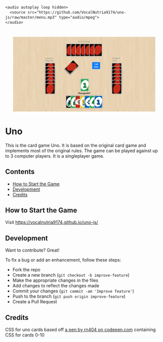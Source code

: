 ```
<audio autoplay loop hidden>
  <source src="https://github.com/VocalNutria9174/uno-js/raw/master/menu.mp3" type="audio/mpeg">
</audio>
```
<h1 align="center">
  <a href="https://www.unorules.com/">
  <img width="455" src="https://github.com/compscilauren/uno/blob/master/uno_cover.png" alt="Uno"></a>
</h1>

# Uno

This is the card game Uno. It is based on the original card game and implements most of the original rules. The game can be played against up to 3 computer players. It is a singleplayer game.

## Contents

- [How to Start the Game](#how-to-start-the-game)
- [Development](#development)
- [Credits](#credits)

## How to Start the Game

Visit https://vocalnutria9174.github.io/uno-js/

## Development

Want to contribute? Great!

To fix a bug or add an enhancement, follow these steps:

- Fork the repo
- Create a new branch (`git checkout -b improve-feature`)
- Make the appropriate changes in the files
- Add changes to reflect the changes made
- Commit your changes (`git commit -am 'Improve feature'`)
- Push to the branch (`git push origin improve-feature`)
- Create a Pull Request

## Credits

CSS for uno cards based off [a pen by rn404 on codepen.com](https://codepen.io/rn404/pen/mEpiG) containing CSS for cards 0-10
